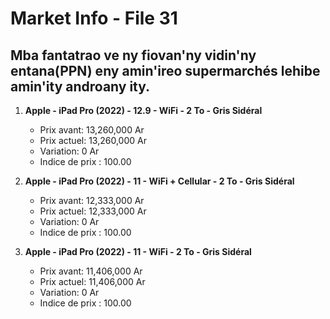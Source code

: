 # Market Info - File 31

## Mba fantatrao ve ny fiovan'ny vidin'ny entana(PPN) eny amin'ireo supermarchés lehibe amin'ity androany ity.

1. **Apple - iPad Pro (2022) - 12.9 - WiFi - 2 To - Gris Sidéral**
   - Prix avant: 13,260,000 Ar
   - Prix actuel: 13,260,000 Ar
   - Variation: 0 Ar
   - Indice de prix : 100.00

2. **Apple - iPad Pro (2022) - 11 - WiFi + Cellular - 2 To - Gris Sidéral**
   - Prix avant: 12,333,000 Ar
   - Prix actuel: 12,333,000 Ar
   - Variation: 0 Ar
   - Indice de prix : 100.00

3. **Apple - iPad Pro (2022) - 11 - WiFi - 2 To - Gris Sidéral**
   - Prix avant: 11,406,000 Ar
   - Prix actuel: 11,406,000 Ar
   - Variation: 0 Ar
   - Indice de prix : 100.00

